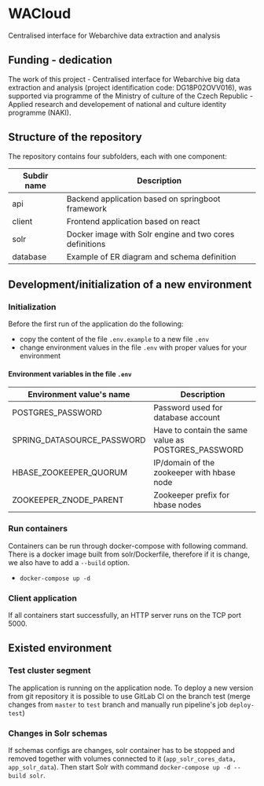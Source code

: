 # WACloud

Centralised interface for Webarchive data extraction and analysis

## Funding - dedication

The work of this project - Centralised interface for Webarchive big data extraction and analysis (project identification code: DG18P02OVV016), was supported via programme of the Ministry of culture of the Czech Republic - Applied research and developement of national and culture identity programme (NAKI).

## Structure of the repository

The repository contains four subfolders, each with one component:

| Subdir name | Description                                             |
|-------------|---------------------------------------------------------|
| api         | Backend application based on springboot framework       |
| client      | Frontend application based on react                     |
| solr        | Docker image with Solr engine and two cores definitions |
| database    | Example of ER diagram and schema definition             |

## Development/initialization of a new environment

### Initialization

Before the first run of the application do the following:
- copy the content of the file `.env.example` to a new file `.env`
- change environment values in the file `.env` with proper values for your environment

#### Environment variables in the file `.env`

| Environment value's name   | Description                                         |
|----------------------------|-----------------------------------------------------|
| POSTGRES_PASSWORD          | Password used for database account                  |
| SPRING_DATASOURCE_PASSWORD | Have to contain the same value as POSTGRES_PASSWORD |
| HBASE_ZOOKEEPER_QUORUM     | IP/domain of the zookeeper with hbase node          |
| ZOOKEEPER_ZNODE_PARENT     | Zookeeper prefix for hbase nodes                    |

### Run containers

Containers can be run through docker-compose with following command.
There is a docker image built from solr/Dockerfile, therefore if it 
is change, we also have to add a `--build` option.

- `docker-compose up -d`

### Client application

If all containers start successfully, an HTTP server runs on the TCP port 5000. 

## Existed environment

### Test cluster segment
 
The application is running on the application node. To deploy a new version from 
git repository it is possible to use GitLab CI on the branch test (merge changes from `master`
to `test` branch and manually run pipeline's job `deploy-test`)

### Changes in Solr schemas

If schemas configs are changes, solr container has to be stopped and removed together with volumes
connected to it (`app_solr_cores_data, app_solr_data`). Then start Solr with command 
`docker-compose up -d --build solr`.
